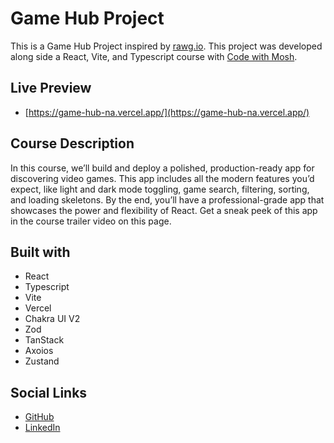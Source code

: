 # Game Hub Project

This is a Game Hub Project inspired by [rawg.io](https://rawg.io/). This project was developed along side a  React, Vite, and Typescript course with [Code with Mosh](https://codewithmosh.com/).

## Live Preview

- [https://game-hub-na.vercel.app/](https://game-hub-na.vercel.app/)

## Course Description

In this course, we’ll build and deploy a polished, production-ready app for discovering video games. This app includes all the modern features you’d expect, like light and dark mode toggling, game search, filtering, sorting, and loading skeletons. By the end, you’ll have a professional-grade app that showcases the power and flexibility of React. Get a sneak peek of this app in the course trailer video on this page.

## Built with

- React
- Typescript
- Vite
- Vercel
- Chakra UI V2
- Zod
- TanStack
- Axoios
- Zustand

## Social Links

- [GitHub](https://github.com/nainsworth)
- [LinkedIn](https://www.linkedin.com/in/nicholas-ainsworth/)
